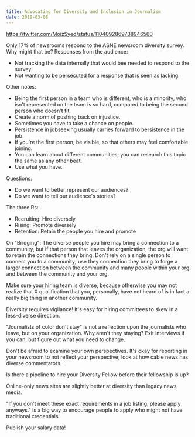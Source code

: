 ```yaml
---
title: Advocating for Diversity and Inclusion in Journalism
date: 2019-03-08
---
```


https://twitter.com/MoizSyed/status/1104092869738946560

Only 17% of newsrooms respond to the ASNE newsroom diversity survey. Why might that be? Responses from the audience:

- Not tracking the data internally that would bee needed to respond to the survey.
- Not wanting to be persecuted for a response that is seen as lacking.

Other notes:
- Being the first person in a team who is different, who is a minority, who isn't represented on the team is so hard, compared to being the second person who doesn't fit.
- Create a norm of pushing back on injustice.
- Sometimes you have to take a chance on people.
- Persistence in jobseeking usually carries forward to persistence in the job.
- If you're the first person, be visible, so that others may feel comfortable joining.
- You can learn about different communities; you can research this topic the same as any other beat.
- Use what you have.

Questions:
- Do we want to better represent our audiences?
- Do we want to tell our audience's stories?

The three Rs:
- Recruiting: Hire diversely
- Rising: Promote diversely
- Retention: Retain the people you hire and promote

On "Bridging": The diverse people you hire may bring a connection to a community, but if that person that leaves the organization, the org will want to retain the connections they bring. Don't rely on a single person to connect you to a community; use they connection they bring to forge a larger connection between the community and many people within your org and between the community and your org.

Make sure your hiring team is diverse, because otherwise you may not realize that X qualification that you, personally, have not heard of is in fact a really big thing in another community.

Diversity requires vigilance! It's easy for hiring committees to skew in a less-diverse direction.

"Journalists of color don't stay" is not a reflection upon the journalists who leave, but on your organization. Why aren't they staying? Exit interviews if you can, but figure out what you need to change.

Don't be afraid to examine your own perspectives. It's okay for reporting in your newsroom to not reflect your perspective; look at how cable news has diverse commentators.

Is there a pipeline to hire your Diversity Fellow before their fellowship is up?

Online-only news sites are slightly better at diversity than legacy news media.

"If you don't meet these exact requirements in a job listing, please apply anyways." is a big way to encourage people to apply who might not have traditional credentials.

Publish your salary data!
